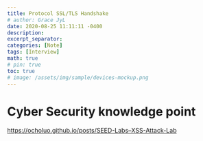 ```yaml
---
title: Protocol SSL/TLS Handshake
# author: Grace JyL
date: 2020-08-25 11:11:11 -0400
description: 
excerpt_separator: 
categories: [Note]
tags: [Interview]
math: true
# pin: true
toc: true
# image: /assets/img/sample/devices-mockup.png
---
```


# Cyber Security knowledge point

https://ocholuo.github.io/posts/SEED-Labs–XSS-Attack-Lab